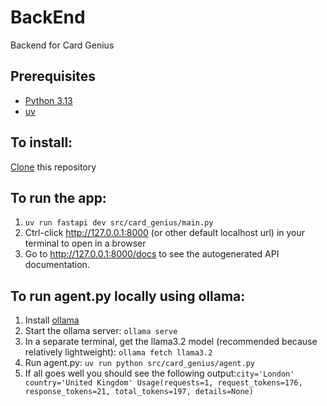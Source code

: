 # BackEnd
Backend for Card Genius

## Prerequisites
- [Python 3.13](https://www.python.org/downloads/)
- [uv](https://docs.astral.sh/uv/getting-started/installation/)

## To install:
[Clone](https://docs.github.com/en/repositories/creating-and-managing-repositories/cloning-a-repository) this repository

## To run the app:
1. ```uv run fastapi dev src/card_genius/main.py```
2. Ctrl-click http://127.0.0.1:8000 (or other default localhost url) in your terminal to open in a browser
3. Go to http://127.0.0.1:8000/docs to see the autogenerated API documentation.

## To run agent.py locally using ollama:
1. Install [ollama](https://ollama.com/)
2. Start the ollama server: `ollama serve`
3. In a separate terminal, get the llama3.2 model (recommended because relatively lightweight): `ollama fetch llama3.2`
4. Run agent.py: `uv run python src/card_genius/agent.py`
5. If all goes well you should see the following output:```city='London' country='United Kingdom'
Usage(requests=1, request_tokens=176, response_tokens=21, total_tokens=197, details=None)```